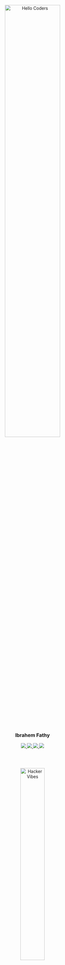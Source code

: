 <div align="center">

<!-- 👋 GIF الأول: Hello Coders -->
<img src="https://github.com/SP-XD/SP-XD/blob/main/images/hellocoders_rounded.gif?raw=true" 
     alt="Hello Coders" width="60%"/> <br>

<h3>Ibrahem Fathy</h3>

<!-- 🌐 روابط التواصل -->
<a href="https://wa.me/201124853430">
  <img src="https://img.shields.io/badge/WhatsApp-25D366?style=flat&logo=whatsapp&logoColor=white" />
</a>
<a href="https://www.facebook.com/share/1FyasGLBSD/">
  <img src="https://img.shields.io/badge/Facebook-1877F2?style=flat&logo=facebook&logoColor=white" />
</a>
<a href="https://www.instagram.com/ibrahemfathytor">
  <img src="https://img.shields.io/badge/Instagram-E4405F?style=flat&logo=instagram&logoColor=white" />
</a>
<a href="https://t.me/spxd007">
  <img src="https://img.shields.io/badge/Telegram-2CA5E0?style=flat&logo=telegram&logoColor=white" />
</a>

<br><br>

<!-- 👨‍💻 GIF الثاني -->
<img src="https://github.com/SP-XD/SP-XD/blob/main/images/dev-working_rounded.gif?raw=true" 
     alt="Hacker Vibes" width="40%"/><br>

</div>

---

### 🛠️ Tools & Technologies

![Java](https://img.shields.io/badge/Java-ED8B00?style=flat&logo=java&logoColor=white)
![C++](https://img.shields.io/badge/C%2B%2B-00599C?style=flat&logo=c%2B%2B&logoColor=white)
![VSCode](https://img.shields.io/badge/Visual_Studio_Code-0078D4?style=flat&logo=visual%20studio%20code&logoColor=white)

```dart
// tools_I_use organized
class About extends Me { 
  const myTools = {  
    "ProgrammingLanguages" : { "Java", "C++" },
    "Editors" : { "Visual Studio Code" }
  };
}

